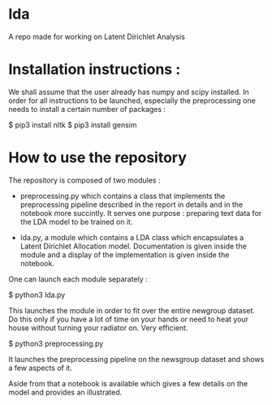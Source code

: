 # lda
A repo made for working on Latent Dirichlet Analysis

# Installation instructions :

We shall assume that the user already has numpy and scipy installed. In order for all instructions to be launched, especially the preprocessing one needs to install a certain number of packages : 

$ pip3 install nltk
$ pip3 install gensim

# How to use the repository

The repository is composed of two modules :

- preprocessing.py which contains a class that implements the preprocessing pipeline described in the report in details and in the notebook more succintly. It serves one purpose : preparing text data for the LDA model to be trained on it.

- lda.py, a module which contains a LDA class which encapsulates a Latent Dirichlet Allocation model. Documentation is given inside the module and a display of the implementation is given inside the notebook.

One can launch each module separately :

$ python3 lda.py

This launches the module in order to fit over the entire newgroup dataset. Do this only if you have a lot of time on your hands or need to heat your house without turning your radiator on. Very efficient.

$ python3 preprocessing.py

It launches the preprocessing pipeline on the newsgroup dataset and shows a few aspects of it.

Aside from that a notebook is available which gives a few details on the model and provides an illustrated.